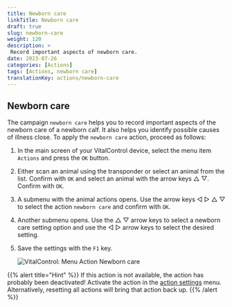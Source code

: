 ```yaml
---
title: Newborn care
linkTitle: Newborn care
draft: true
slug: newborn-care
weight: 120
description: >
 Record important aspects of newborn care.
date: 2023-07-26
categories: [Actions]
tags: [Actions, newborn care]
translationKey: actions/newborn-care
---
```


## Newborn care

The campaign `newborn care` helps you to record important aspects of the newborn care of a newborn calf. It also helps you identify possible causes of illness
close. To apply the `newborn care` action, proceed as follows:

1. In the main screen of your VitalControl device, select the menu item `Actions` and press the `OK` button.

2. Either scan an animal using the transponder or select an animal from the list. Confirm with `OK` and select an animal with the arrow keys △ ▽. Confirm with `OK`.

3. A submenu with the animal actions opens. Use the arrow keys ◁ ▷ △ ▽ to select the action `newborn care` and confirm with `OK`.

4. Another submenu opens. Use the △ ▽ arrow keys to select a newborn care setting option and use the ◁ ▷ arrow keys to select the desired setting.

5. Save the settings with the `F1` key.

    ![VitalControl: Menu Action Newborn care](../images/newborncare.png "Newborn care")

{{% alert title="Hint" %}}
If this action is not available, the action has probably been deactivated! Activate the action in the [action settings](../setting/) menu. Alternatively, resetting all actions will bring that action back up.
{{% /alert %}}
